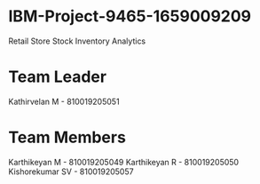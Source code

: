 # IBM-Project-9465-1659009209
Retail Store Stock Inventory Analytics

# Team Leader
Kathirvelan M - 810019205051
# Team Members
Karthikeyan M - 810019205049
Karthikeyan R - 810019205050
Kishorekumar SV - 810019205057
